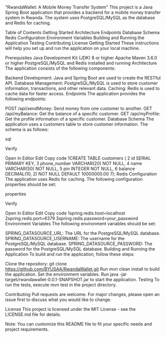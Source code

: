 "RwandaWallet: A Mobile Money Transfer System"
This project is a Java Spring Boot application that provides a backend for a mobile money transfer system in Rwanda. The system uses PostgreSQL/MySQL as the database and Redis for caching.

Table of Contents
Getting Started
Architecture
Endpoints
Database Schema
Redis Configuration
Environment Variables
Building and Running the Application
Testing
Contributing
License
Getting Started
These instructions will help you set up and run the application on your local machine.

Prerequisites
Java Development Kit (JDK) 8 or higher
Apache Maven 3.6.0 or higher
PostgreSQL/MySQL and Redis installed and running
Architecture
The application consists of the following components:

Backend Development: Java and Spring Boot are used to create the RESTful API.
Database Management: PostgreSQL/MySQL is used to store customer information, transactions, and other relevant data.
Caching: Redis is used to cache data for faster access.
Endpoints
The application provides the following endpoints:

POST /api/sendMoney: Send money from one customer to another.
GET /api/myBalance: Get the balance of a specific customer.
GET /api/myProfile: Get the profile information of a specific customer.
Database Schema
The application uses a customers table to store customer information. The schema is as follows:

sql

Verify

Open In Editor
Edit
Copy code
1CREATE TABLE customers (
2    id SERIAL PRIMARY KEY,
3    phone_number VARCHAR(20) NOT NULL,
4    name VARCHAR(50) NOT NULL,
5    pin INTEGER NOT NULL,
6    balance DECIMAL(10, 2) NOT NULL DEFAULT 10000000.00
7);
Redis Configuration
The application uses Redis for caching. The following configuration properties should be set:

properties

Verify

Open In Editor
Edit
Copy code
1spring.redis.host=localhost
2spring.redis.port=6379
3spring.redis.password=your_password
Environment Variables
The following environment variables should be set:

SPRING_DATASOURCE_URL: The URL for the PostgreSQL/MySQL database.
SPRING_DATASOURCE_USERNAME: The username for the PostgreSQL/MySQL database.
SPRING_DATASOURCE_PASSWORD: The password for the PostgreSQL/MySQL database.
Building and Running the Application
To build and run the application, follow these steps:

Clone the repository: git clone https://github.com/BYUSAA/RwandaWallet.git
Run mvn clean install to build the application.
Set the environment variables.
Run java -jar target/rwandawallet-0.0.1-SNAPSHOT.jar to start the application.
Testing
To run the tests, execute mvn test in the project directory.

Contributing
Pull requests are welcome. For major changes, please open an issue first to discuss what you would like to change.

License
This project is licensed under the MIT License - see the LICENSE.md file for details.

Note: You can customize this README file to fit your specific needs and project requirements.
